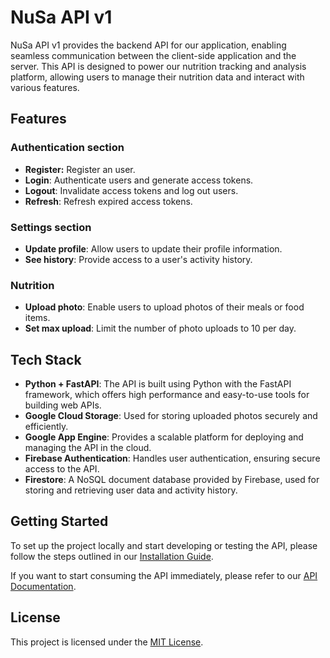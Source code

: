 # NuSa API v1

NuSa API v1 provides the backend API for our application, enabling seamless communication between the client-side application and the server. This API is designed to power our nutrition tracking and analysis platform, allowing users to manage their nutrition data and interact with various features.

## Features

### Authentication section
- **Register:** Register an user.
- **Login**: Authenticate users and generate access tokens.
- **Logout**: Invalidate access tokens and log out users.
- **Refresh**: Refresh expired access tokens.

### Settings section
- **Update profile**: Allow users to update their profile information.
- **See history**: Provide access to a user's activity history.

### Nutrition
- **Upload photo**: Enable users to upload photos of their meals or food items.
- **Set max upload**: Limit the number of photo uploads to 10 per day.

## Tech Stack

- **Python + FastAPI**: The API is built using Python with the FastAPI framework, which offers high performance and easy-to-use tools for building web APIs.
- **Google Cloud Storage**: Used for storing uploaded photos securely and efficiently.
- **Google App Engine**: Provides a scalable platform for deploying and managing the API in the cloud.
- **Firebase Authentication**: Handles user authentication, ensuring secure access to the API.
- **Firestore**: A NoSQL document database provided by Firebase, used for storing and retrieving user data and activity history.

## Getting Started

To set up the project locally and start developing or testing the API, please follow the steps outlined in our [Installation Guide](https://github.com/NuSa-Nutrition-Scan/API-V1/blob/main/INSTALL.md).

If you want to start consuming the API immediately, please refer to our [API Documentation](https://nusa-api-dot-nusa-nutrition-scan-387706.as.r.appspot.com/docs).

## License

This project is licensed under the [MIT License](https://github.com/NuSa-Nutrition-Scan/API-V1/blob/main/LICENSE).
